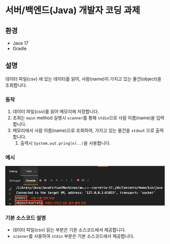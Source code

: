 # 서버/백엔드(Java) 개발자 코딩 과제

## 환경
* Java 17
* Gradle


## 설명
데이터 파일(csv) 에 있는 데이터를 읽어, 사람(name)이 가지고 있는 물건(object)을 조회합니다.

### 동작
1. 데이터 파일(csv)를 읽어 메모리에 저장합니다.
2. 조회는 `main` method 실행시 `scanner`를 통해 `stdin`으로 사람 이름(name)을 입력합니다.
3. 메모리에서 사람 이름(name)으로 조회하여, 가지고 있는 물건을 `stdout` 으로 출력합니다.
   1. 출력시 `System.out.pringln(..)`을 사용합니다.

### 예시
![예시](back-end-home-work-example.png)


### 기본 소스코드 설명 
* 데이터 파일(csv) 읽는 부분은 기본 소스코드에서 제공합니다.
* `scanner`를 사용하여 `stdin` 부분은 기본 소스코드에서 제공합니다.

